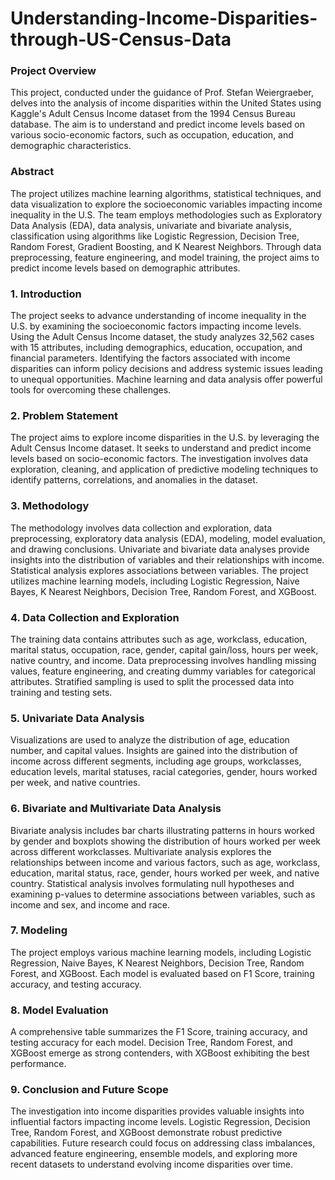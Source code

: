 # Understanding-Income-Disparities-through-US-Census-Data

### Project Overview
This project, conducted under the guidance of Prof. Stefan Weiergraeber, delves into the analysis of income disparities within the United States using Kaggle's Adult Census Income dataset from the 1994 Census Bureau database. The aim is to understand and predict income levels based on various socio-economic factors, such as occupation, education, and demographic characteristics.

### Abstract
The project utilizes machine learning algorithms, statistical techniques, and data visualization to explore the socioeconomic variables impacting income inequality in the U.S. The team employs methodologies such as Exploratory Data Analysis (EDA), data analysis, univariate and bivariate analysis, classification using algorithms like Logistic Regression, Decision Tree, Random Forest, Gradient Boosting, and K Nearest Neighbors. Through data preprocessing, feature engineering, and model training, the project aims to predict income levels based on demographic attributes.

### 1. Introduction
The project seeks to advance understanding of income inequality in the U.S. by examining the socioeconomic factors impacting income levels. Using the Adult Census Income dataset, the study analyzes 32,562 cases with 15 attributes, including demographics, education, occupation, and financial parameters. Identifying the factors associated with income disparities can inform policy decisions and address systemic issues leading to unequal opportunities. Machine learning and data analysis offer powerful tools for overcoming these challenges.

### 2. Problem Statement
The project aims to explore income disparities in the U.S. by leveraging the Adult Census Income dataset. It seeks to understand and predict income levels based on socio-economic factors. The investigation involves data exploration, cleaning, and application of predictive modeling techniques to identify patterns, correlations, and anomalies in the dataset.

### 3. Methodology
The methodology involves data collection and exploration, data preprocessing, exploratory data analysis (EDA), modeling, model evaluation, and drawing conclusions. Univariate and bivariate data analyses provide insights into the distribution of variables and their relationships with income. Statistical analysis explores associations between variables. The project utilizes machine learning models, including Logistic Regression, Naive Bayes, K Nearest Neighbors, Decision Tree, Random Forest, and XGBoost.

### 4. Data Collection and Exploration
The training data contains attributes such as age, workclass, education, marital status, occupation, race, gender, capital gain/loss, hours per week, native country, and income. Data preprocessing involves handling missing values, feature engineering, and creating dummy variables for categorical attributes. Stratified sampling is used to split the processed data into training and testing sets.

### 5. Univariate Data Analysis
Visualizations are used to analyze the distribution of age, education number, and capital values. Insights are gained into the distribution of income across different segments, including age groups, workclasses, education levels, marital statuses, racial categories, gender, hours worked per week, and native countries.

### 6. Bivariate and Multivariate Data Analysis
Bivariate analysis includes bar charts illustrating patterns in hours worked by gender and boxplots showing the distribution of hours worked per week across different workclasses. Multivariate analysis explores the relationships between income and various factors, such as age, workclass, education, marital status, race, gender, hours worked per week, and native country. Statistical analysis involves formulating null hypotheses and examining p-values to determine associations between variables, such as income and sex, and income and race.

### 7. Modeling
The project employs various machine learning models, including Logistic Regression, Naive Bayes, K Nearest Neighbors, Decision Tree, Random Forest, and XGBoost. Each model is evaluated based on F1 Score, training accuracy, and testing accuracy.

### 8. Model Evaluation
A comprehensive table summarizes the F1 Score, training accuracy, and testing accuracy for each model. Decision Tree, Random Forest, and XGBoost emerge as strong contenders, with XGBoost exhibiting the best performance.

### 9. Conclusion and Future Scope
The investigation into income disparities provides valuable insights into influential factors impacting income levels. Logistic Regression, Decision Tree, Random Forest, and XGBoost demonstrate robust predictive capabilities. Future research could focus on addressing class imbalances, advanced feature engineering, ensemble models, and exploring more recent datasets to understand evolving income disparities over time.

